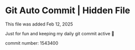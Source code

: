 # Git Auto Commit | Hidden File

This file was added Feb 12, 2025

Just for fun and keeping my daily git commit active 🤪

commit number: 1543400

